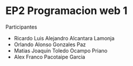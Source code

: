 # EP2 Programacion web 1

Participantes

* Ricardo Luis Alejandro Alcantara Lamonja
* Orlando Alonso Gonzales Paz
* Matias Joaquin Toledo Ocampo Priano
* Alex Franco Pacotaipe Garcia
